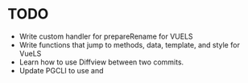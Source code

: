 # TODO

- Write custom handler for prepareRename for VUELS
- Write functions that jump to methods, data, template, and style for VueLS
- Learn how to use Diffview between two commits.
- Update PGCLI to use <C-n> and <C-p>
